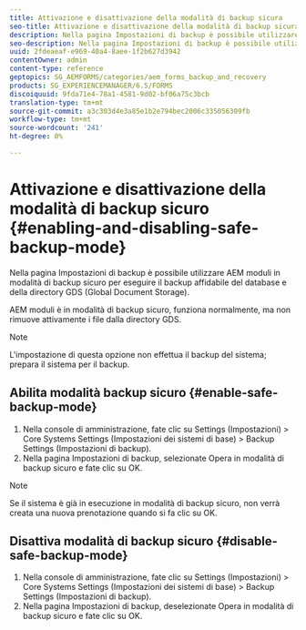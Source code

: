 ```yaml
---
title: Attivazione e disattivazione della modalità di backup sicura
seo-title: Attivazione e disattivazione della modalità di backup sicura
description: Nella pagina Impostazioni di backup è possibile utilizzare AEM moduli in modalità di backup sicuro per eseguire il backup affidabile del database e della directory GDS (Global Document Storage). Scopri come abilitare e disabilitare la modalità di backup sicuro.
seo-description: Nella pagina Impostazioni di backup è possibile utilizzare AEM moduli in modalità di backup sicuro per eseguire il backup affidabile del database e della directory GDS (Global Document Storage). Scopri come abilitare e disabilitare la modalità di backup sicuro.
uuid: 2fdeaeaf-e969-40a4-8aee-1f2b627d3942
contentOwner: admin
content-type: reference
geptopics: SG_AEMFORMS/categories/aem_forms_backup_and_recovery
products: SG_EXPERIENCEMANAGER/6.5/FORMS
discoiquuid: 9fda71e4-78a1-4581-9d02-bf06a75c3bcb
translation-type: tm+mt
source-git-commit: a3c303d4e3a85e1b2e794bec2006c335056309fb
workflow-type: tm+mt
source-wordcount: '241'
ht-degree: 0%

---
```



# Attivazione e disattivazione della modalità di backup sicuro {#enabling-and-disabling-safe-backup-mode}

Nella pagina Impostazioni di backup è possibile utilizzare AEM moduli in modalità di backup sicuro per eseguire il backup affidabile del database e della directory GDS (Global Document Storage).

AEM moduli è in modalità di backup sicuro, funziona normalmente, ma non rimuove attivamente i file dalla directory GDS.

>[!NOTE]
>
>L&#39;impostazione di questa opzione non effettua il backup del sistema; prepara il sistema per il backup.

## Abilita modalità backup sicuro {#enable-safe-backup-mode}

1. Nella console di amministrazione, fate clic su Settings (Impostazioni) > Core Systems Settings (Impostazioni dei sistemi di base) > Backup Settings (Impostazioni di backup).
1. Nella pagina Impostazioni di backup, selezionate Opera in modalità di backup sicuro e fate clic su OK.

>[!NOTE]
>
>Se il sistema è già in esecuzione in modalità di backup sicuro, non verrà creata una nuova prenotazione quando si fa clic su OK.

## Disattiva modalità di backup sicuro {#disable-safe-backup-mode}

1. Nella console di amministrazione, fate clic su Settings (Impostazioni) > Core Systems Settings (Impostazioni dei sistemi di base) > Backup Settings (Impostazioni di backup).
1. Nella pagina Impostazioni di backup, deselezionate Opera in modalità di backup sicuro e fate clic su OK.

